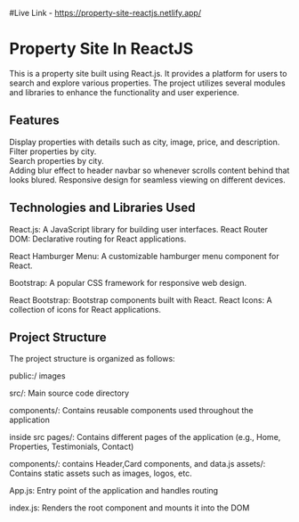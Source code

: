 
#Live Link - https://property-site-reactjs.netlify.app/
# Property Site In ReactJS
This is a property site built using React.js. It provides a platform for users to search and explore various properties. The project utilizes several modules and libraries to enhance the functionality and user experience.


## Features
Display properties with details such as city, image, price, and description.   
Filter properties by city.  
Search properties by city.  
Adding blur effect to header navbar so whenever scrolls content behind that looks blured.
Responsive design for seamless viewing on different devices.
## Technologies and Libraries Used
React.js: A JavaScript library for building user interfaces.
React Router DOM: Declarative routing for React applications.

React Hamburger Menu: A customizable hamburger menu component for React.

Bootstrap: A popular CSS framework for responsive web design.

React Bootstrap: Bootstrap components built with React.
React Icons: A collection of icons for React applications.
## Project Structure
The project structure is organized as follows:

public:/ images

src/: Main source code directory

components/: Contains reusable components used throughout the application

inside src 
pages/: Contains different pages of the application (e.g., Home, Properties, Testimonials, Contact)

components/: contains Header,Card components, and data.js
assets/: Contains static assets such as images, logos, etc.

App.js: Entry point of the application and handles routing

index.js: Renders the root component and mounts it into the DOM
